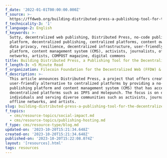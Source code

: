 ```yaml
---
f_date: '2022-01-01T00:00:00.000Z'
f_source: >-
  https://ffdweb.org/building-distributed-press-a-publishing-tool-for-the-decentralized-web/
f_technicality-3: '1'
f_language-2: English
f_keywords: >-
  Sutty, decentralized web publishing, Distributed Press, no-code publishing
  platform, decentralized publishing, centralized platforms, content ownership,
  data privacy, resilience, decentralized infrastructure, user-friendly
  platform, content management system (CMS), activists, journalists, offline
  networks, artists, COMPOST magazine, digital commons
title: Building Distributed Press, a Publishing Tool for the Decentralized Web
f_length-3: <5 Minute Read
f_organization: Filecoin Foundation for the Decentralized Web (FFDW) & Distributed Press
f_description: >-
  This article announces Distributed Press, a project that offers creators a
  user-friendly alternative to centralized platforms by providing a no-code
  publishing platform and content management system (CMS) that has access to
  decentralized platforms such as IPFS and Holepunch. The focus is on empowering
  individuals and serving diverse communities such as activists, journalists,
  offline networks, and artists.
slug: building-distributed-press-a-publishing-tool-for-the-decentralized-web-f6d93
f_topics:
  - cms/resource-topics/social-impact.md
  - cms/resource-topics/publishing-hosting.md
f_type: cms/resource-type/blog.md
updated-on: '2023-10-20T15:21:34.648Z'
created-on: '2023-10-20T15:21:34.648Z'
published-on: '2023-10-20T15:22:08.074Z'
layout: '[resources].html'
tags: resources
---
```



